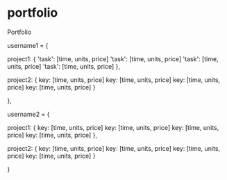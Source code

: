 # portfolio
Portfolio




username1 = {

project1: {
            'task': [time, units, price]
            'task': [time, units, price]
            'task': [time, units, price]
            'task': [time, units, price]
                },

project2: {
            key: [time, units, price]
            key: [time, units, price]
            key: [time, units, price]
            key: [time, units, price]
                }

},

username2 = {

project1: {
            key: [time, units, price]
            key: [time, units, price]
            key: [time, units, price]
            key: [time, units, price]
                },

project2: {
            key: [time, units, price]
            key: [time, units, price]
            key: [time, units, price]
            key: [time, units, price]
                }


}